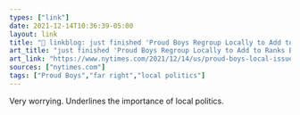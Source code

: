 ```yaml
---
types: ["link"]
date: 2021-12-14T10:36:39-05:00
layout: link
title: "🔗 linkblog: just finished 'Proud Boys Regroup Locally to Add to Ranks Before 2022 Midterms - The New York Times'"
art_title: "just finished 'Proud Boys Regroup Locally to Add to Ranks Before 2022 Midterms - The New York Times"
art_link: "https://www.nytimes.com/2021/12/14/us/proud-boys-local-issues.html"
sources: ["nytimes.com"]
tags: ["Proud Boys","far right","local politics"]
---
```

Very worrying. Underlines the importance of local politics.

